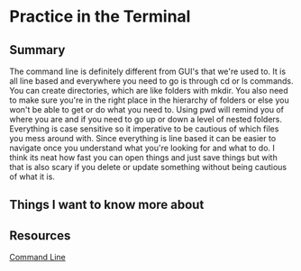 # Practice in the Terminal

## Summary
  The command line is definitely different from GUI's that we're used to. It is all line based and everywhere you need to go is through cd or ls commands. You can create directories, which are like folders with mkdir. You also need to make sure you're in the right place in the hierarchy of folders or else you won't be able to get or do what you need to. Using pwd will remind you of where you are and if you need to go up or down a level of nested folders. Everything is case sensitive so it imperative to be cautious of which files you mess around with. Since everything is line based it can be easier to navigate once you understand what you're looking for and what to do. I think its neat how fast you can open things and just save things but with that is also scary if you delete or update something without being cautious of what it is.
  
## Things I want to know more about

## Resources 
[Command Line](https://ryanstutorials.net/linuxtutorial/)

